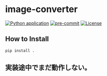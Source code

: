 # image-converter

[![Python application](https://github.com/long-910/image_converter/actions/workflows/python-app.yml/badge.svg)](https://github.com/long-910/image_converter/actions/workflows/python-app.yml)
[![pre-commit](https://github.com/long-910/image_converter/actions/workflows/pre-commit.yml/badge.svg)](https://github.com/long-910/image_converter/actions/workflows/pre-commit.yml)
[![License](https://img.shields.io/github/license/long-910/image_converter)](https://github.com/long-910/image_converter/blob/main/LICENSE)

## How to Install

```bash
pip install .
```

## 実装途中でまだ動作しない。

